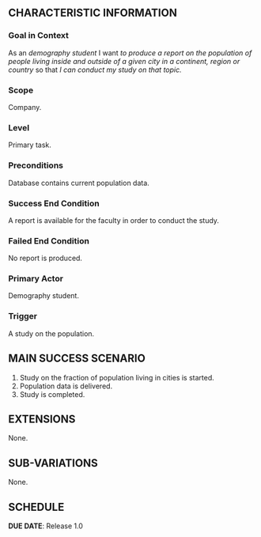 ## CHARACTERISTIC INFORMATION

### Goal in Context

As an *demography student* I want *to produce a report on the population of people living inside and outside of a given city in a continent, region or country* so that *I can conduct my study on that topic.*

### Scope

Company.

### Level

Primary task.

### Preconditions

Database contains current population data.

### Success End Condition

A report is available for the faculty in order to conduct the study.

### Failed End Condition

No report is produced.

### Primary Actor

Demography student.

### Trigger

A study on the population.

## MAIN SUCCESS SCENARIO

1. Study on the fraction of population living in cities is started.
2. Population data is delivered.
3. Study is completed.

## EXTENSIONS
None.

## SUB-VARIATIONS

None.

## SCHEDULE

**DUE DATE**: Release 1.0
